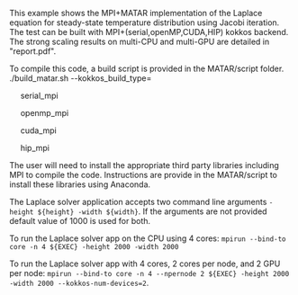 This example shows the MPI+MATAR implementation of the Laplace equation for steady-state temperature distribution using Jacobi iteration.
The test can be built with MPI+(serial,openMP,CUDA,HIP) kokkos backend.
The strong scaling results on multi-CPU and multi-GPU are detailed in "report.pdf".

To compile this code, a build script is provided in the MATAR/script folder.  
./build_matar.sh --kokkos_build_type= 

   &nbsp;&nbsp;&nbsp;&nbsp; serial_mpi
   
   &nbsp;&nbsp;&nbsp;&nbsp; openmp_mpi
   
   &nbsp;&nbsp;&nbsp;&nbsp; cuda_mpi
   
   &nbsp;&nbsp;&nbsp;&nbsp; hip_mpi

The user will need to install the appropriate third party libraries including MPI to compile the code.  Instructions are provide in the MATAR/script to install these libraries using Anaconda.

The Laplace solver application accepts two command line arguments `-height ${height} -width ${width}`. 
If the arguments are not provided default value of 1000 is used for both.

To run the Laplace solver app on the CPU using 4 cores:
`mpirun --bind-to core -n 4 ${EXEC} -height 2000 -width 2000`

To run the Laplace solver app with 4 cores, 2 cores per node, and 2 GPU per node:
`mpirun --bind-to core -n 4 --npernode 2 ${EXEC} -height 2000 -width 2000 --kokkos-num-devices=2`.
